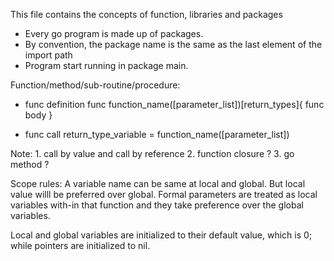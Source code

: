 This file contains the concepts of function, libraries and packages

  - Every go program is made up of packages.
  - By convention, the package name is the same as the last element of the import path
  - Program start running in package main.


Function/method/sub-routine/procedure:
  - func definition
	func function_name([parameter_list])[return_types]{
		func body
	}

  - func call
	return_type_variable = function_name([parameter_list])

  Note:
	1. call by value and call by reference
	2. function closure ?
	3. go method ?


Scope rules:
  A variable name can be same at local and global. But local value willl be preferred over global.
  Formal parameters are treated as local variables with-in that function and they take preference over the global variables.

  Local and global variables are initialized to their default value, which is 0; while pointers are initialized to nil.


